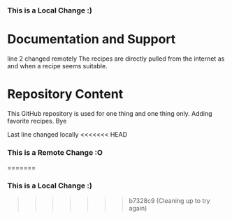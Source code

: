 ### This is a Local Change :) 

# Documentation and Support
line 2 changed remotely
The recipes are directly pulled from the internet as and when a recipe seems suitable. 

# Repository Content

This GitHub repository is used for one thing and one thing only. Adding favorite recipes. Bye

Last line changed locally
<<<<<<< HEAD
### This is a Remote Change :O
=======
### This is a Local Change :)
>>>>>>> b7328c9 (Cleaning up to try again)


